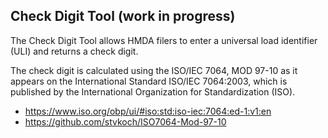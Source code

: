 ## Check Digit Tool (work in progress)

The Check Digit Tool allows HMDA filers to enter a universal load identifier (ULI) and returns a check digit.

The check digit is calculated using the ISO/IEC 7064, MOD 97-10 as it appears on the International Standard ISO/IEC 7064:2003, which is published by the International Organization for Standardization (ISO).

- https://www.iso.org/obp/ui/#iso:std:iso-iec:7064:ed-1:v1:en
- https://github.com/stvkoch/ISO7064-Mod-97-10
